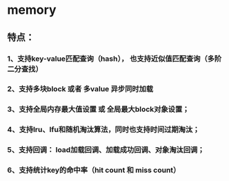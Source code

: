 # memory
## 特点： 
### 1、支持key-value匹配查询（hash）， 也支持近似值匹配查询（多阶二分查找）
### 2、支持多块block 或者 多value 异步同时加载
### 3、支持全局内存最大值设置 或 全局最大block对象设置；
### 4、支持lru、lfu和随机淘汰算法，同时也支持时间过期淘汰；
### 5、支持回调： load加载回调、加载成功回调、对象淘汰回调；
### 6、支持统计key的命中率（hit count 和 miss count）
